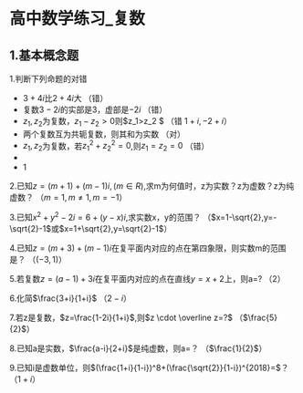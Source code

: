 # 高中数学练习_复数









## 1.基本概念题

1.判断下列命题的对错

- $3+4i$比$2+4i$大          （错）
- 复数$3-2i$的实部是3，虚部是$-2i$    （错）
- $z_1,z_2$为复数，$z_1-z_2>0$则$z_1>z_2 $   （错 $1+i,-2+i$）
- 两个复数互为共轭复数，则其和为实数   （对）
- $z_1,z_2$为复数，若$z_1^2+z_2^2=0$,则$z_1=z_2=0$    （错）
- 
- 1

2.已知$z=(m+1)+(m-1)i, (m \in R)$,求m为何值时，z为实数？z为虚数？z为纯虚数？   （$m=1,m\neq 1,m=-1$）

3.已知$x^2+y^2-2i=6+(y-x)i$,求实数x，y的范围？   （$x=1-\sqrt{2},y=-\sqrt{2}-1$或$x=1+\sqrt{2},y=\sqrt{2}-1$）

4.已知$z=(m+3)+(m-1)i$在复平面内对应的点在第四象限，则实数m的范围是？   （$(-3,1)$）

5.若复数$z=(a-1)+3i$在复平面内对应的点在直线$y=x+2$上，则a=?   （2）

6.化简$\frac{3+i}{1+i}$ （$2-i$）

7.若z是复数，$z=\frac{1-2i}{1+i}$,则$z \cdot \overline z=?$         （$\frac{5}{2}$）

8.已知a是实数，$\frac{a-i}{2+i}$是纯虚数，则a=？     （$\frac{1}{2}$）

9.已知i是虚数单位，则$(\frac{1+i}{1-i})^8+(\frac{\sqrt{2}}{1-i})^{2018}=$？    （$1+i$）













